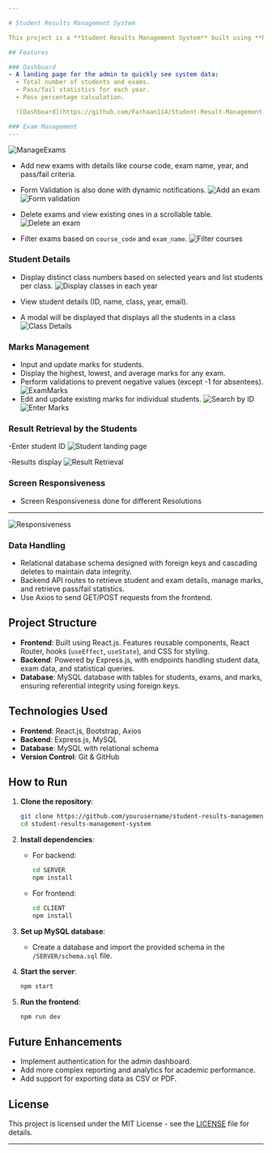 ```yaml
---

# Student Results Management System

This project is a **Student Results Management System** built using **React.js** for the frontend and **Express.js** with a **MySQL** database for the backend. The system allows administrators to manage exams, student details and marks, providing an efficient way to track academic performance.

## Features

### Dashboard
- A landing page for the admin to quickly see system data:
  - Total number of students and exams.
  - Pass/fail statistics for each year.
  - Pass percentage calculation.

  ![Dashboard](https://github.com/Farhaan114/Student-Result-Management-System/blob/master/screenshots/ADMINHOME.png)

### Exam Management
---
```

![ManageExams](https://github.com/Farhaan114/Student-Result-Management-System/blob/master/screenshots/ManageExams.png)

- Add new exams with details like course code, exam name, year, and pass/fail criteria.
- Form Validation is also done with dynamic notifications.
 ![Add an exam](https://github.com/Farhaan114/Student-Result-Management-System/blob/master/screenshots/ExamCreated.png)
 ![Form validation](https://github.com/Farhaan114/Student-Result-Management-System/blob/master/screenshots/form%20validation.png)


- Delete exams and view existing ones in a scrollable table.
 ![Delete an exam](https://github.com/Farhaan114/Student-Result-Management-System/blob/master/screenshots/Delete%20exam.png)

- Filter exams based on `course_code` and `exam_name`.
 ![Filter courses](https://github.com/Farhaan114/Student-Result-Management-System/blob/master/screenshots/search%20by%20course_code.png)


### Student Details
- Display distinct class numbers based on selected years and list students per class.
 ![Display classes in each year](https://github.com/Farhaan114/Student-Result-Management-System/blob/master/screenshots/View%20classes%20in%20years.png)

- View student details (ID, name, class, year, email).
- A modal will be displayed that displays all the students in a class
 ![Class Details](https://github.com/Farhaan114/Student-Result-Management-System/blob/master/screenshots/Class%20Details.png)


### Marks Management
- Input and update marks for students.
- Display the highest, lowest, and average marks for any exam.
- Perform validations to prevent negative values (except -1 for absentees).
 ![ExamMarks](https://github.com/Farhaan114/Student-Result-Management-System/blob/master/screenshots/ExamMarks.png)
- Edit and update existing marks for individual students.
 ![Search by ID](https://github.com/Farhaan114/Student-Result-Management-System/blob/master/screenshots/search%20for%20id.png)
 ![Enter Marks](https://github.com/Farhaan114/Student-Result-Management-System/blob/master/screenshots/enter%20marks.png)


### Result Retrieval by the Students
-Enter student ID
 ![Student landing page](https://github.com/Farhaan114/Student-Result-Management-System/blob/master/screenshots/Students%20Landing%20Page.png)

-Results display
 ![Result Retrieval](https://github.com/Farhaan114/Student-Result-Management-System/blob/master/screenshots/Result%20retireval.png)


### Screen Responsiveness
- Screen Responsiveness done for different Resolutions
---
  ![Responsiveness](https://github.com/Farhaan114/Student-Result-Management-System/blob/master/screenshots/Responsiveness.png)


### Data Handling
- Relational database schema designed with foreign keys and cascading deletes to maintain data integrity.
- Backend API routes to retrieve student and exam details, manage marks, and retrieve pass/fail statistics.
- Use Axios to send GET/POST requests from the frontend.

## Project Structure

- **Frontend**: Built using React.js. Features reusable components, React Router, hooks (`useEffect`, `useState`), and CSS for styling.
- **Backend**: Powered by Express.js, with endpoints handling student data, exam data, and statistical queries.
- **Database**: MySQL database with tables for students, exams, and marks, ensuring referential integrity using foreign keys.


## Technologies Used

- **Frontend**: React.js, Bootstrap, Axios
- **Backend**: Express.js, MySQL
- **Database**: MySQL with relational schema
- **Version Control**: Git & GitHub

## How to Run

1. **Clone the repository**:
   ```bash
   git clone https://github.com/yourusername/student-results-management-system.git
   cd student-results-management-system
   ```

2. **Install dependencies**:
   - For backend:
     ```bash
     cd SERVER
     npm install
     ```
   - For frontend:
     ```bash
     cd CLIENT
     npm install
     ```

3. **Set up MySQL database**:
   - Create a database and import the provided schema in the `/SERVER/schema.sql` file.

4. **Start the server**:
   ```bash
   npm start
   ```

5. **Run the frontend**:
   ```bash
   npm run dev
   ```

## Future Enhancements

- Implement authentication for the admin dashboard.
- Add more complex reporting and analytics for academic performance.
- Add support for exporting data as CSV or PDF.

## License

This project is licensed under the MIT License - see the [LICENSE](LICENSE) file for details.

---
